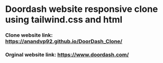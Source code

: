# Doordash website responsive clone using tailwind.css and html

### Clone website link: https://anandvp92.github.io/DoorDash_Clone/  

### Orginal website link: https://www.doordash.com/
